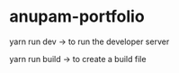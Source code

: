 # anupam-portfolio
yarn run dev -> to run the developer server

yarn run build -> to create a build file
